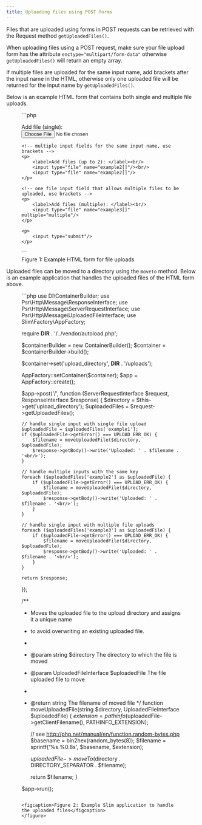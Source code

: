 ```yaml
---
title: Uploading files using POST forms
---
```


Files that are uploaded using forms in POST requests can be retrieved with the Request method `getUploadedFiles()`.

When uploading files using a POST request, make sure your file upload form has the
attribute `enctype="multipart/form-data"` otherwise `getUploadedFiles()` will return an empty array.

If multiple files are uploaded for the same input name, add brackets after the input name in the HTML, otherwise only one uploaded file will be returned for the input name by `getUploadedFiles()`.

Below is an example HTML form that contains both single and multiple file uploads.

<figure markdown="1">
```php
<!-- make sure the attribute enctype is set to multipart/form-data -->
<form method="post" enctype="multipart/form-data">
    <!-- upload of a single file -->
    <p>
        <label>Add file (single): </label><br/>
        <input type="file" name="example1"/>
    </p>

    <!-- multiple input fields for the same input name, use brackets -->
    <p>
        <label>Add files (up to 2): </label><br/>
        <input type="file" name="example2[]"/><br/>
        <input type="file" name="example2[]"/>
    </p>

    <!-- one file input field that allows multiple files to be uploaded, use brackets -->
    <p>
        <label>Add files (multiple): </label><br/>
        <input type="file" name="example3[]" multiple="multiple"/>
    </p>

    <p>
        <input type="submit"/>
    </p>
</form>
```
<figcaption>Figure 1: Example HTML form for file uploads</figcaption>
</figure>

Uploaded files can be moved to a directory using the `moveTo` method. 
Below is an example application that handles the uploaded files of the HTML form above.

<figure markdown="1">
```php
<?php

use DI\ContainerBuilder;
use Psr\Http\Message\ResponseInterface;
use Psr\Http\Message\ServerRequestInterface;
use Psr\Http\Message\UploadedFileInterface;
use Slim\Factory\AppFactory;

require __DIR__ . '/../vendor/autoload.php';

$containerBuilder = new ContainerBuilder();
$container = $containerBuilder->build();

$container->set('upload_directory', __DIR__ . '/uploads');

AppFactory::setContainer($container);
$app = AppFactory::create();

$app->post('/', function (ServerRequestInterface $request, ResponseInterface $response) {
    $directory = $this->get('upload_directory');
    $uploadedFiles = $request->getUploadedFiles();

    // handle single input with single file upload
    $uploadedFile = $uploadedFiles['example1'];
    if ($uploadedFile->getError() === UPLOAD_ERR_OK) {
        $filename = moveUploadedFile($directory, $uploadedFile);
        $response->getBody()->write('Uploaded: ' . $filename . '<br/>');
    }

    // handle multiple inputs with the same key
    foreach ($uploadedFiles['example2'] as $uploadedFile) {
        if ($uploadedFile->getError() === UPLOAD_ERR_OK) {
            $filename = moveUploadedFile($directory, $uploadedFile);
            $response->getBody()->write('Uploaded: ' . $filename . '<br/>');
        }
    }

    // handle single input with multiple file uploads
    foreach ($uploadedFiles['example3'] as $uploadedFile) {
        if ($uploadedFile->getError() === UPLOAD_ERR_OK) {
            $filename = moveUploadedFile($directory, $uploadedFile);
            $response->getBody()->write('Uploaded: ' . $filename . '<br/>');
        }
    }

    return $response;
});

/**
 * Moves the uploaded file to the upload directory and assigns it a unique name
 * to avoid overwriting an existing uploaded file.
 *
 * @param string $directory The directory to which the file is moved
 * @param UploadedFileInterface $uploadedFile The file uploaded file to move
 *
 * @return string The filename of moved file
 */
function moveUploadedFile(string $directory, UploadedFileInterface $uploadedFile)
{
    $extension = pathinfo($uploadedFile->getClientFilename(), PATHINFO_EXTENSION);

    // see http://php.net/manual/en/function.random-bytes.php
    $basename = bin2hex(random_bytes(8));
    $filename = sprintf('%s.%0.8s', $basename, $extension);

    $uploadedFile->moveTo($directory . DIRECTORY_SEPARATOR . $filename);

    return $filename;
}

$app->run();

```

<figcaption>Figure 2: Example Slim application to handle the uploaded files</figcaption>
</figure>
